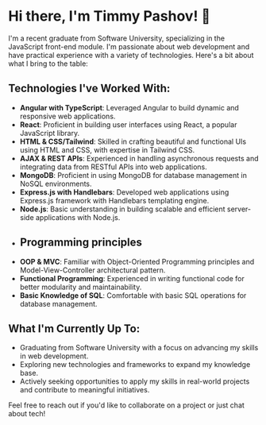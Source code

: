 
# Hi there, I'm Timmy Pashov! 👋

I'm a recent graduate from Software University, specializing in the JavaScript front-end module. I'm passionate about web development and have practical experience with a variety of technologies. Here's a bit about what I bring to the table:

## Technologies I've Worked With:

- **Angular with TypeScript**: Leveraged Angular to build dynamic and responsive web applications.
- **React**: Proficient in building user interfaces using React, a popular JavaScript library.
- **HTML & CSS/Tailwind**: Skilled in crafting beautiful and functional UIs using HTML and CSS, with expertise in Tailwind CSS.
- **AJAX & REST APIs**: Experienced in handling asynchronous requests and integrating data from RESTful APIs into web applications.
- **MongoDB**: Proficient in using MongoDB for database management in NoSQL environments.
- **Express.js with Handlebars**: Developed web applications using Express.js framework with Handlebars templating engine.
- **Node.js**: Basic understanding in building scalable and efficient server-side applications with Node.js.
- ## Programming principles
- **OOP & MVC**: Familiar with Object-Oriented Programming principles and Model-View-Controller architectural pattern.
- **Functional Programming**: Experienced in writing functional code for better modularity and maintainability.
- **Basic Knowledge of SQL**: Comfortable with basic SQL operations for database management.

## What I'm Currently Up To:

- Graduating from Software University with a focus on advancing my skills in web development.
- Exploring new technologies and frameworks to expand my knowledge base.
- Actively seeking opportunities to apply my skills in real-world projects and contribute to meaningful initiatives.



Feel free to reach out if you'd like to collaborate on a project or just chat about tech!


<!--
**TimiPashov/TimiPashov** is a ✨ _special_ ✨ repository because its `README.md` (this file) appears on your GitHub profile.

Here are some ideas to get you started:

- 🔭 I’m currently working on ...
- 🌱 I’m currently learning ...
- 👯 I’m looking to collaborate on ...
- 🤔 I’m looking for help with ...
- 💬 Ask me about ...
- 📫 How to reach me: ...
- 😄 Pronouns: ...
- ⚡ Fun fact: ...
-->
